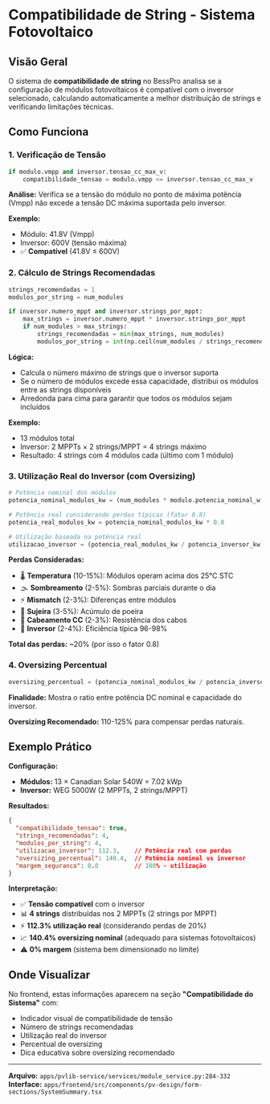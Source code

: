 # Compatibilidade de String - Sistema Fotovoltaico

## Visão Geral

O sistema de **compatibilidade de string** no BessPro analisa se a configuração de módulos fotovoltaicos é compatível com o inversor selecionado, calculando automaticamente a melhor distribuição de strings e verificando limitações técnicas.

## Como Funciona

### 1. **Verificação de Tensão**
```python
if modulo.vmpp and inversor.tensao_cc_max_v:
    compatibilidade_tensao = modulo.vmpp <= inversor.tensao_cc_max_v
```

**Análise:** Verifica se a tensão do módulo no ponto de máxima potência (Vmpp) não excede a tensão DC máxima suportada pelo inversor.

**Exemplo:**
- Módulo: 41.8V (Vmpp)
- Inversor: 600V (tensão máxima)
- ✅ **Compatível** (41.8V ≤ 600V)

### 2. **Cálculo de Strings Recomendadas**
```python
strings_recomendadas = 1
modulos_por_string = num_modules

if inversor.numero_mppt and inversor.strings_por_mppt:
    max_strings = inversor.numero_mppt * inversor.strings_por_mppt
    if num_modules > max_strings:
        strings_recomendadas = min(max_strings, num_modules)
        modulos_por_string = int(np.ceil(num_modules / strings_recomendadas))
```

**Lógica:**
- Calcula o número máximo de strings que o inversor suporta
- Se o número de módulos excede essa capacidade, distribui os módulos entre as strings disponíveis
- Arredonda para cima para garantir que todos os módulos sejam incluídos

**Exemplo:**
- 13 módulos total
- Inversor: 2 MPPTs × 2 strings/MPPT = 4 strings máximo
- Resultado: 4 strings com 4 módulos cada (último com 1 módulo)

### 3. **Utilização Real do Inversor (com Oversizing)**
```python
# Potência nominal dos módulos
potencia_nominal_modulos_kw = (num_modules * modulo.potencia_nominal_w) / 1000

# Potência real considerando perdas típicas (fator 0.8)
potencia_real_modulos_kw = potencia_nominal_modulos_kw * 0.8

# Utilização baseada na potência real
utilizacao_inversor = (potencia_real_modulos_kw / potencia_inversor_kw) * 100
```

**Perdas Consideradas:**
- 🌡️ **Temperatura** (10-15%): Módulos operam acima dos 25°C STC
- 🌫️ **Sombreamento** (2-5%): Sombras parciais durante o dia  
- ⚡ **Mismatch** (2-3%): Diferenças entre módulos
- 🧹 **Sujeira** (3-5%): Acúmulo de poeira
- 🔌 **Cabeamento CC** (2-3%): Resistência dos cabos
- 🔄 **Inversor** (2-4%): Eficiência típica 96-98%

**Total das perdas:** ~20% (por isso o fator 0.8)

### 4. **Oversizing Percentual**
```python
oversizing_percentual = (potencia_nominal_modulos_kw / potencia_inversor_kw) * 100
```

**Finalidade:** Mostra o ratio entre potência DC nominal e capacidade do inversor.

**Oversizing Recomendado:** 110-125% para compensar perdas naturais.

## Exemplo Prático

**Configuração:**
- **Módulos:** 13 × Canadian Solar 540W = 7.02 kWp
- **Inversor:** WEG 5000W (2 MPPTs, 2 strings/MPPT)

**Resultados:**
```json
{
  "compatibilidade_tensao": true,
  "strings_recomendadas": 4,
  "modulos_por_string": 4,
  "utilizacao_inversor": 112.3,    // Potência real com perdas
  "oversizing_percentual": 140.4,  // Potência nominal vs inversor
  "margem_seguranca": 0.0          // 100% - utilização
}
```

**Interpretação:**
- ✅ **Tensão compatível** com o inversor
- 📊 **4 strings** distribuídas nos 2 MPPTs (2 strings por MPPT)
- ⚡ **112.3% utilização real** (considerando perdas de 20%)
- 📈 **140.4% oversizing nominal** (adequado para sistemas fotovoltaicos)
- ⚠️ **0% margem** (sistema bem dimensionado no limite)

## Onde Visualizar

No frontend, estas informações aparecem na seção **"Compatibilidade do Sistema"** com:
- Indicador visual de compatibilidade de tensão
- Número de strings recomendadas
- Utilização real do inversor
- Percentual de oversizing
- Dica educativa sobre oversizing recomendado

---

**Arquivo:** `apps/pvlib-service/services/module_service.py:284-332`  
**Interface:** `apps/frontend/src/components/pv-design/form-sections/SystemSummary.tsx`